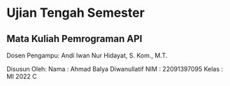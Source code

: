 # Ujian Tengah Semester
## Mata Kuliah Pemrograman API

Dosen Pengampu:
Andi Iwan Nur Hidayat, S. Kom., M.T.

Disusun Oleh:
Nama     : Ahmad Balya Diwanullatif
NIM      : 22091397095
Kelas    : MI 2022 C
